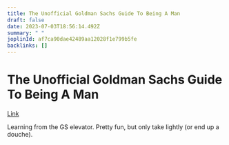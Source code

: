 ```yaml
---
title: The Unofficial Goldman Sachs Guide To Being A Man
draft: false
date: 2023-07-03T18:56:14.492Z
summary: " "
joplinId: af7ca90dae42489aa12028f1e799b5fe
backlinks: []
---
```


# The Unofficial Goldman Sachs Guide To Being A Man

[Link](https://www.insider.com/the-gselevator-guide-to-being-a-man-2013-9)

Learning from the GS elevator. Pretty fun, but only take lightly (or end up a douche).

